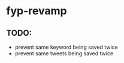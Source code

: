 # fyp-revamp

## TODO:
* prevent same keyword being saved twice
* prevent same tweets being saved twice
